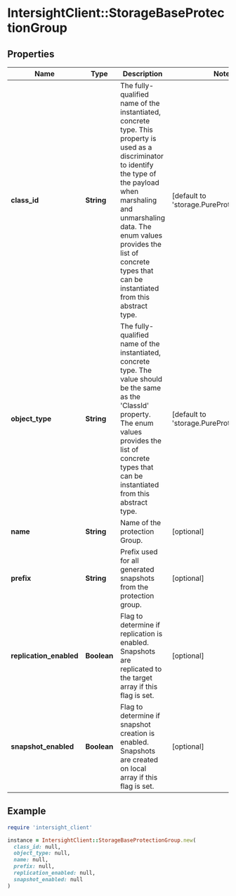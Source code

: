 # IntersightClient::StorageBaseProtectionGroup

## Properties

| Name | Type | Description | Notes |
| ---- | ---- | ----------- | ----- |
| **class_id** | **String** | The fully-qualified name of the instantiated, concrete type. This property is used as a discriminator to identify the type of the payload when marshaling and unmarshaling data. The enum values provides the list of concrete types that can be instantiated from this abstract type. | [default to &#39;storage.PureProtectionGroup&#39;] |
| **object_type** | **String** | The fully-qualified name of the instantiated, concrete type. The value should be the same as the &#39;ClassId&#39; property. The enum values provides the list of concrete types that can be instantiated from this abstract type. | [default to &#39;storage.PureProtectionGroup&#39;] |
| **name** | **String** | Name of the protection Group. | [optional] |
| **prefix** | **String** | Prefix used for all generated snapshots from the protection group. | [optional] |
| **replication_enabled** | **Boolean** | Flag to determine if replication is enabled. Snapshots are replicated to the target array if this flag is set. | [optional] |
| **snapshot_enabled** | **Boolean** | Flag to determine if snapshot creation is enabled. Snapshots are created on local array if this flag is set. | [optional] |

## Example

```ruby
require 'intersight_client'

instance = IntersightClient::StorageBaseProtectionGroup.new(
  class_id: null,
  object_type: null,
  name: null,
  prefix: null,
  replication_enabled: null,
  snapshot_enabled: null
)
```

